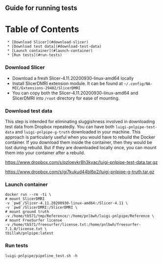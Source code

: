 ## Guide for running tests

Table of Contents
=================

     * [Download Slicer](#download-slicer)
     * [Download test data](#download-test-data)
     * [Launch container](#launch-container)
     * [Run tests](#run-tests)



### Download Slicer

* Download a fresh Slicer-4.11.20200930-linux-amd64 locally
* Install SlicerDMRI extension module. It can be found at `~/.config/NA-MIC/Extensions-29402/SlicerDMRI`
* You can copy both the Slicer-4.11.20200930-linux-amd64 and SlicerDMRI into `/root` directory 
for ease of mounting.


### Download test data

This step is intended for eliminating sluggishness involved in downloading test data from Dropbox repeatedly. 
You can have both `luigi-pnlpipe-test-data` and `luigi-pnlpipe-g-truth` downloaded in your machine. 
This approach is particularly useful when you would have to rebuild the Docker container. If you download them 
inside the container, then they would be lost during rebuild. But if they are downloaded locally once, 
you can mount them into your container after a rebuild.

https://www.dropbox.com/s/pzloevkr8h3kyac/luigi-pnlpipe-test-data.tar.gz

https://www.dropbox.com/s/gi7kukud44bl6p2/luigi-pnlpipe-g-truth.tar.gz


### Launch container


    docker run --rm -ti \
    # mount SlicerDMRI
    -v `pwd`/Slicer-4.11.20200930-linux-amd64:/Slicer-4.11 \
    -v `pwd`/SlicerDMRI:/SlicerDMRI \
    # mount ground truth
    -v /home/tb571/tmp/Reference/:/home/pnlbwh/luigi-pnlpipe/Reference \
    # mount FreeSurfer license
    -v /home/tb571/freesurfer/license.txt:/home/pnlbwh/freesurfer-7.1.0/license.txt \
    tbillah/pnlpipe:latest


### Run tests

    luigi-pnlpipe/pipeline_test.sh -h
